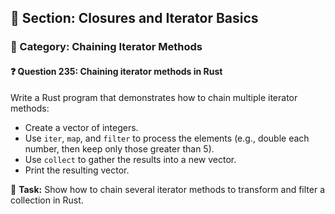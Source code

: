 ## 📘 Section: Closures and Iterator Basics  
### 🔹 Category: Chaining Iterator Methods  
#### ❓ Question 235: Chaining iterator methods in Rust

Write a Rust program that demonstrates how to chain multiple iterator methods:

- Create a vector of integers.
- Use `iter`, `map`, and `filter` to process the elements (e.g., double each number, then keep only those greater than 5).
- Use `collect` to gather the results into a new vector.
- Print the resulting vector.

🔧 **Task:** Show how to chain several iterator methods to transform and filter a collection in Rust.
